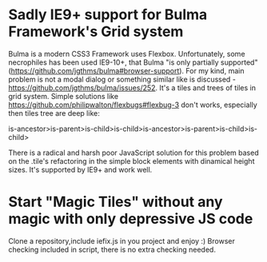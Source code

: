 # Sadly IE9+ support for Bulma Framework's Grid system

Bulma is a modern CSS3 Framework uses Flexbox. Unfortunately, some necrophiles has been used IE9-10+, that Bulma "is only partially supported" (https://github.com/jgthms/bulma#browser-support). For my kind, main problem is not a modal dialog or something similar like is discussed - https://github.com/jgthms/bulma/issues/252. It's a tiles and trees of tiles in grid system. Simple solutions like https://github.com/philipwalton/flexbugs#flexbug-3 don't works, especially then tiles tree are deep like: 

is-ancestor>is-parent>is-child>is-child>is-ancestor>is-parent>is-child>is-child>

There is a radical and harsh poor JavaScript solution for this problem based on the .tile's refactoring in the simple block elements with dinamical height sizes. It's supported by IE9+ and work well. 

# Start "Magic Tiles" without any magic with only depressive JS code

Clone a repository,include iefix.js in you project and enjoy :) 
Browser checking included in script, there is no extra checking needed.
